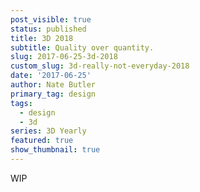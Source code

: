 ```yaml
---
post_visible: true
status: published
title: 3D 2018
subtitle: Quality over quantity.
slug: 2017-06-25-3d-2018
custom_slug: 3d-really-not-everyday-2018
date: '2017-06-25'
author: Nate Butler
primary_tag: design
tags:
  - design
  - 3d
series: 3D Yearly
featured: true
show_thumbnail: true
---
```

<p>WIP</p>